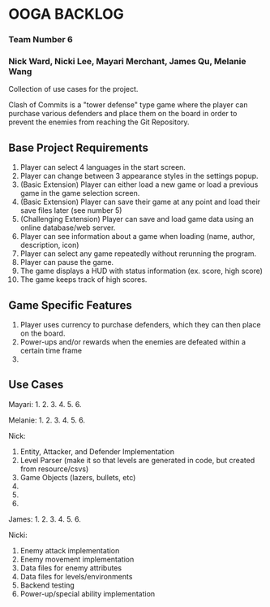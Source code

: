 # OOGA BACKLOG
### Team Number 6
### Nick Ward, Nicki Lee, Mayari Merchant, James Qu, Melanie Wang
Collection of use cases for the project. 

Clash of Commits is a "tower defense" type game where the player can purchase various defenders and place them on the
board in order to prevent the enemies from reaching the Git Repository.

## Base Project Requirements
1. Player can select 4 languages in the start screen.
2. Player can change between 3 appearance styles in the settings popup.
3. (Basic Extension) Player can either load a new game or load a previous game in the game selection screen.
4. (Basic Extension) Player can save their game at any point and load their save files later (see number 5)
5. (Challenging Extension) Player can save and load game data using an online database/web server.
6. Player can see information about a game when loading (name, author, description, icon)
7. Player can select any game repeatedly without rerunning the program.
8. Player can pause the game.
9. The game displays a HUD with status information (ex. score, high score)
10. The game keeps track of high scores.

## Game Specific Features
1. Player uses currency to purchase defenders, which they can then place on the board.
2. Power-ups and/or rewards when the enemies are defeated within a certain time frame 
3. 

## Use Cases
Mayari: 
1. 
2. 
3. 
4. 
5. 
6. 

Melanie: 
1. 
2. 
3. 
4. 
5. 
6. 

Nick:
1. Entity, Attacker, and Defender Implementation
2. Level Parser (make it so that levels are generated in code, but created from resource/csvs)
3. Game Objects (lazers, bullets, etc)
4. 
5. 
6. 

James: 
1. 
2. 
3. 
4. 
5. 
6. 

Nicki:
1. Enemy attack implementation
2. Enemy movement implementation
3. Data files for enemy attributes 
4. Data files for levels/environments
5. Backend testing
6. Power-up/special ability implementation
